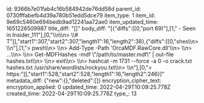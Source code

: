 id: 9366b7e01fab4c16b584942de76dd58d
parent_id: 0730fffabefb4d39a780b51edd5dce79
item_type: 1
item_id: 9e69c5460e694bedb9ad12241aa72ae0
item_updated_time: 1651226509987
title_diff: "[]"
body_diff: "[{\"diffs\":[[0,\"port 69)\"],[1,\" - Seen in Insider_111\"],[0,\"\\\n\\\n> \\\\# T\"]],\"start1\":307,\"start2\":307,\"length1\":16,\"length2\":38},{\"diffs\":[[0,\"shes\\\n> \\\n\"],[1,\"> pwsh\\\n> \\\n> Add-Type -Path 'OrcaMDF.RawCore.dll'\\\n> \\\n> ...\\\n> \\\n> Get-MDFHashes -mdf \\\"/path/to/master.mdf\\\" | out-file hashes.txt\\\n> \\\n> exit\\\n> \\\n> hashcat -m 1731 --force -a 0 -o crack.txt hashes.txt /usr/share/wordlists/rockyou.txt\\\n> \\\n\"],[0,\"> https:\"]],\"start1\":528,\"start2\":528,\"length1\":16,\"length2\":246}]"
metadata_diff: {"new":{},"deleted":[]}
encryption_cipher_text: 
encryption_applied: 0
updated_time: 2022-04-29T10:09:25.778Z
created_time: 2022-04-29T10:09:25.778Z
type_: 13